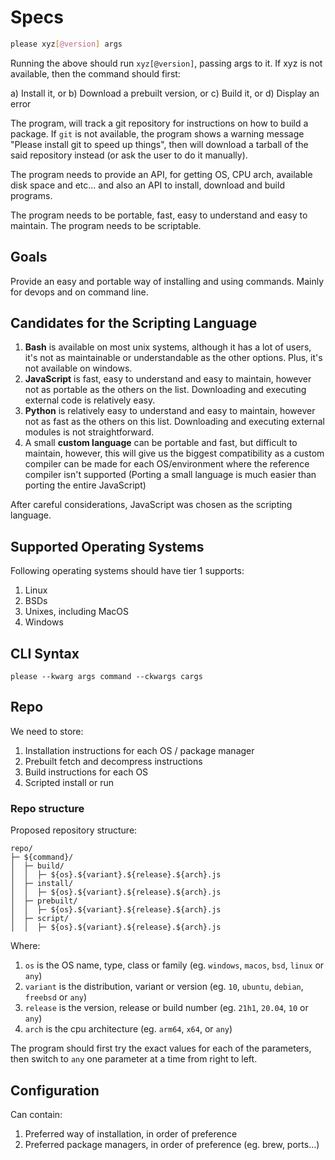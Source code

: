 # Specs

```bash
please xyz[@version] args
```

Running the above should run `xyz[@version]`, passing args to it.
If xyz is not available, then the command should first:

a) Install it, or
b) Download a prebuilt version, or
c) Build it, or
d) Display an error

The program, will track a git repository for instructions on how to build
a package. If `git` is not available, the program shows a warning message
"Please install git to speed up things", then will download a tarball of the
said repository instead (or ask the user to do it manually).

The program needs to provide an API, for getting OS, CPU arch, available disk
space and etc... and also an API to install, download and build programs.

The program needs to be portable, fast, easy to understand and easy to maintain.
The program needs to be scriptable.

## Goals

Provide an easy and portable way of installing and using commands. Mainly for
devops and on command line.

## Candidates for the Scripting Language

1. **Bash** is available on most unix systems, although it has a lot of users, it's
   not as maintainable or understandable as the other options. Plus, it's not available
   on windows.
2. **JavaScript** is fast, easy to understand and easy to maintain, however not as
   portable as the others on the list. Downloading and executing external code is
   relatively easy.
3. **Python** is relatively easy to understand and easy to maintain, however not as
   fast as the others on this list. Downloading and executing external modules is not
   straightforward.
4. A small **custom language** can be portable and fast, but difficult to maintain,
   however, this will give us the biggest compatibility as a custom compiler can be
   made for each OS/environment where the reference compiler isn't supported (Porting
   a small language is much easier than porting the entire JavaScript)

After careful considerations, JavaScript was chosen as the scripting language.

## Supported Operating Systems

Following operating systems should have tier 1 supports:

1. Linux
2. BSDs
3. Unixes, including MacOS
4. Windows

## CLI Syntax

```
please --kwarg args command --ckwargs cargs
```

## Repo

We need to store:

1. Installation instructions for each OS / package manager
2. Prebuilt fetch and decompress instructions
3. Build instructions for each OS
4. Scripted install or run

### Repo structure

Proposed repository structure:

```
repo/
├─ ${command}/
│  ├─ build/
│  │  ├─ ${os}.${variant}.${release}.${arch}.js
│  ├─ install/
│  │  ├─ ${os}.${variant}.${release}.${arch}.js
│  ├─ prebuilt/
│  │  ├─ ${os}.${variant}.${release}.${arch}.js
│  ├─ script/
│  │  ├─ ${os}.${variant}.${release}.${arch}.js

```

Where:

1. `os` is the OS name, type, class or family (eg. `windows`, `macos`, `bsd`, `linux` or `any`)
2. `variant` is the distribution, variant or version (eg. `10`, `ubuntu`, `debian`, `freebsd` or `any`)
3. `release` is the version, release or build number (eg. `21h1`, `20.04`, `10` or `any`)
4. `arch` is the cpu architecture (eg. `arm64`, `x64`, or `any`)

The program should first try the exact values for each of the parameters, then switch to `any` one parameter at a time from right to left.

## Configuration

Can contain:

1. Preferred way of installation, in order of preference
2. Preferred package managers, in order of preference (eg. brew, ports...)
